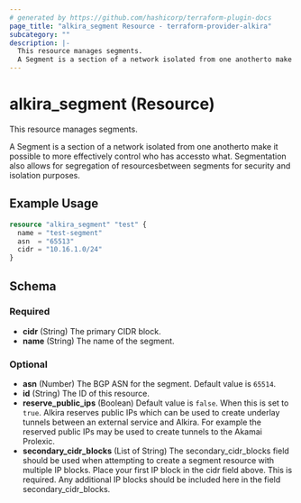 ```yaml
---
# generated by https://github.com/hashicorp/terraform-plugin-docs
page_title: "alkira_segment Resource - terraform-provider-alkira"
subcategory: ""
description: |-
  This resource manages segments.
  A Segment is a section of a network isolated from one anotherto make it possible to more effectively control who has accessto what. Segmentation also allows for segregation of resourcesbetween segments for security and isolation purposes.
---
```


# alkira_segment (Resource)

This resource manages segments.

A Segment is a section of a network isolated from one anotherto make it possible to more effectively control who has accessto what. Segmentation also allows for segregation of resourcesbetween segments for security and isolation purposes.

## Example Usage

```terraform
resource "alkira_segment" "test" {
  name = "test-segment"
  asn  = "65513"
  cidr = "10.16.1.0/24"
}
```

<!-- schema generated by tfplugindocs -->
## Schema

### Required

- **cidr** (String) The primary CIDR block.
- **name** (String) The name of the segment.

### Optional

- **asn** (Number) The BGP ASN for the segment. Default value is `65514`.
- **id** (String) The ID of this resource.
- **reserve_public_ips** (Boolean) Default value is `false`. When this is set to `true`. Alkira reserves public IPs which can be used to create underlay tunnels between an external service and Alkira. For example the reserved public IPs may be used to create tunnels to the Akamai Prolexic.
- **secondary_cidr_blocks** (List of String) The secondary_cidr_blocks field should be used when attempting to create a segment resource with multiple IP blocks. Place your first IP block in the cidr field above. This is required. Any additional IP blocks should be included here in the field secondary_cidr_blocks.


